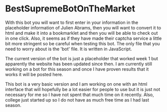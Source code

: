 # BestSupremeBotOnTheMarket
With this bot you will want to first enter in your information in the placeholder information of Julien Abrams, then you will want to convert it to html and make it into a bookmarklet and then you will be able to check out in one click. Also, it seems as if they have made their captcha service a little bit more stringent so be careful when testing this bot.
The only file that you need to worry about is the 'bot' file. It is written in JavaScript.

The current version of the bot is just a placeholder that worked week 1 but apparently the website has been updated since then. I am currently still working on a bot for this season and once I have proven results that it works it will be posted here.

This bot is a very basic version and I am working on one with an html interface that will hopefully be a lot easier for people to use but it is just not necessary for me so I have not spent that much time on it recently. Also, college just started up so I do not have as much free time as I had last season.
